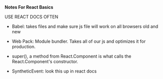 **Notes For React Basics**

USE REACT DOCS OFTEN
- Babel: takes files and make sure js file will work on all browsers old and new
- Web Pack: Module bundler. Takes all of our js and optimizes it for production.  

- super(), a method from React.Component is what calls the React.Component's constructor.

- SyntheticEvent: look this up in react docs